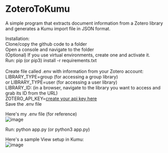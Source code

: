 # ZoteroToKumu
A simple program that extracts document information from a Zotero library and generates a Kumu import file in JSON format.

Installation:<br />
Clone/copy the github code to a folder<br />
Open a console and navigate to the folder<br />
(Optional) If you use virtual environments, create one and activate it.<br />
Run:  pip (or pip3) install -r requirements.txt<br />
<br />
Create file called .env with information from your Zotero account:<br />
LIBRARY_TYPE=group    (for accessing a group library)<br />
or LIBRARY_TYPE=user    (for accessing a user library)<br />
LIBRARY_ID: (in a browser, navigate to the library you want to access and grab its ID from the URL)<br />
ZOTERO_API_KEY=[create your api key here](https://www.zotero.org/settings/keys)<br />
Save the .env file<br />

Here's my .env file (for reference)<br />
![image](https://github.com/zenskunkworx/ZoteroToKumu/assets/145480414/98cccea0-5570-4cad-bdd2-4c2a5b9ab06b)<br />

Run: python app.py    (or python3 app.py)<br />

Here's a sample View setup in Kumu:<br />
![image](https://github.com/zenskunkworx/ZoteroToKumu/assets/145480414/abac7ec5-03a3-4be7-9ee5-d0babe0b1f4d)<br />




